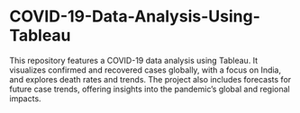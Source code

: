 # COVID-19-Data-Analysis-Using-Tableau
This repository features a COVID-19 data analysis using Tableau. It visualizes confirmed and recovered cases globally, with a focus on India, and explores death rates and trends. The project also includes forecasts for future case trends, offering insights into the pandemic’s global and regional impacts.
